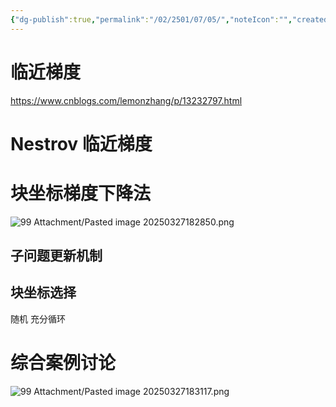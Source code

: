 ```yaml
---
{"dg-publish":true,"permalink":"/02/2501/07/05/","noteIcon":"","created":"2025-03-27T18:27","updated":"2025-07-01T13:38"}
---
```


# 临近梯度
https://www.cnblogs.com/lemonzhang/p/13232797.html
# Nestrov 临近梯度
# 块坐标梯度下降法
![99 Attachment/Pasted image 20250327182850.png](/img/user/99%20Attachment/Pasted%20image%2020250327182850.png)
## 子问题更新机制
## 块坐标选择
随机
充分循环
# 综合案例讨论
![99 Attachment/Pasted image 20250327183117.png](/img/user/99%20Attachment/Pasted%20image%2020250327183117.png)
